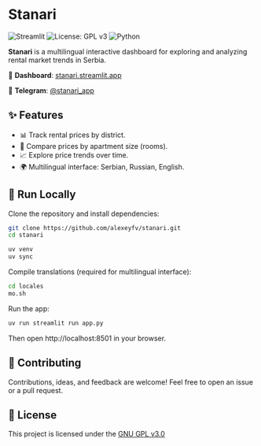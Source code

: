 # Stanari

![Streamlit](https://img.shields.io/badge/Streamlit-%E2%9C%94%EF%B8%8F-success?logo=streamlit)
![License: GPL v3](https://img.shields.io/badge/License-GPLv3-blue.svg)
![Python](https://img.shields.io/badge/Python-3.13%2B-blue?logo=python)

**Stanari** is a multilingual interactive dashboard for exploring and analyzing rental market trends in Serbia.

🔗 **Dashboard**: [stanari.streamlit.app](https://stanari.streamlit.app)

💬 **Telegram**: [@stanari_app](https://t.me/stanari_app)

## ✨ Features

- 📊 Track rental prices by district.
- 📐 Compare prices by apartment size (rooms).
- 📈 Explore price trends over time.
- 🌍 Multilingual interface: Serbian, Russian, English.

## 🚀 Run Locally

Clone the repository and install dependencies:

``` sh
git clone https://github.com/alexeyfv/stanari.git
cd stanari

uv venv
uv sync
```

Compile translations (required for multilingual interface):

``` sh
cd locales
mo.sh
```

Run the app:

``` sh
uv run streamlit run app.py
```

Then open http://localhost:8501 in your browser.

## 🤝 Contributing

Contributions, ideas, and feedback are welcome!
Feel free to open an issue or a pull request.

## 📄 License

This project is licensed under the [GNU GPL v3.0](./LICENSE)
